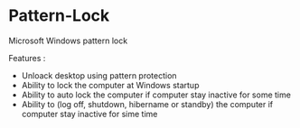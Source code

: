 # Pattern-Lock
Microsoft Windows pattern lock

Features :

- Unloack desktop using pattern protection
- Ability to lock the computer at Windows startup
- Ability to auto lock the computer if computer stay inactive for some time
- Ability to (log off, shutdown, hibername or standby) the computer if computer stay inactive for sime time
